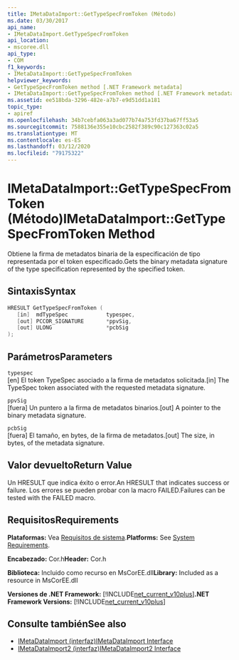 ```yaml
---
title: IMetaDataImport::GetTypeSpecFromToken (Método)
ms.date: 03/30/2017
api_name:
- IMetaDataImport.GetTypeSpecFromToken
api_location:
- mscoree.dll
api_type:
- COM
f1_keywords:
- IMetaDataImport::GetTypeSpecFromToken
helpviewer_keywords:
- GetTypeSpecFromToken method [.NET Framework metadata]
- IMetaDataImport::GetTypeSpecFromToken method [.NET Framework metadata]
ms.assetid: ee518bda-3296-482e-a7b7-e9d51dd1a181
topic_type:
- apiref
ms.openlocfilehash: 34b7cebfa063a3ad077b74a753fd37ba67ff53a5
ms.sourcegitcommit: 7588136e355e10cbc2582f389c90c127363c02a5
ms.translationtype: MT
ms.contentlocale: es-ES
ms.lasthandoff: 03/12/2020
ms.locfileid: "79175322"
---
```

# <a name="imetadataimportgettypespecfromtoken-method"></a><span data-ttu-id="6d580-102">IMetaDataImport::GetTypeSpecFromToken (Método)</span><span class="sxs-lookup"><span data-stu-id="6d580-102">IMetaDataImport::GetTypeSpecFromToken Method</span></span>
<span data-ttu-id="6d580-103">Obtiene la firma de metadatos binaria de la especificación de tipo representada por el token especificado.</span><span class="sxs-lookup"><span data-stu-id="6d580-103">Gets the binary metadata signature of the type specification represented by the specified token.</span></span>  
  
## <a name="syntax"></a><span data-ttu-id="6d580-104">Sintaxis</span><span class="sxs-lookup"><span data-stu-id="6d580-104">Syntax</span></span>  
  
```cpp  
HRESULT GetTypeSpecFromToken (
   [in]  mdTypeSpec            typespec,
   [out] PCCOR_SIGNATURE       *ppvSig,
   [out] ULONG                 *pcbSig  
);  
```  
  
## <a name="parameters"></a><span data-ttu-id="6d580-105">Parámetros</span><span class="sxs-lookup"><span data-stu-id="6d580-105">Parameters</span></span>  
 `typespec`  
 <span data-ttu-id="6d580-106">[en] El token TypeSpec asociado a la firma de metadatos solicitada.</span><span class="sxs-lookup"><span data-stu-id="6d580-106">[in] The TypeSpec token associated with the requested metadata signature.</span></span>  
  
 `ppvSig`  
 <span data-ttu-id="6d580-107">[fuera] Un puntero a la firma de metadatos binarios.</span><span class="sxs-lookup"><span data-stu-id="6d580-107">[out] A pointer to the binary metadata signature.</span></span>  
  
 `pcbSig`  
 <span data-ttu-id="6d580-108">[fuera] El tamaño, en bytes, de la firma de metadatos.</span><span class="sxs-lookup"><span data-stu-id="6d580-108">[out] The size, in bytes, of the metadata signature.</span></span>  
  
## <a name="return-value"></a><span data-ttu-id="6d580-109">Valor devuelto</span><span class="sxs-lookup"><span data-stu-id="6d580-109">Return Value</span></span>  
 <span data-ttu-id="6d580-110">Un HRESULT que indica éxito o error.</span><span class="sxs-lookup"><span data-stu-id="6d580-110">An HRESULT that indicates success or failure.</span></span> <span data-ttu-id="6d580-111">Los errores se pueden probar con la macro FAILED.</span><span class="sxs-lookup"><span data-stu-id="6d580-111">Failures can be tested with the FAILED macro.</span></span>  
  
## <a name="requirements"></a><span data-ttu-id="6d580-112">Requisitos</span><span class="sxs-lookup"><span data-stu-id="6d580-112">Requirements</span></span>  
 <span data-ttu-id="6d580-113">**Plataformas:** Vea [Requisitos de sistema](../../../../docs/framework/get-started/system-requirements.md).</span><span class="sxs-lookup"><span data-stu-id="6d580-113">**Platforms:** See [System Requirements](../../../../docs/framework/get-started/system-requirements.md).</span></span>  
  
 <span data-ttu-id="6d580-114">**Encabezado:** Cor.h</span><span class="sxs-lookup"><span data-stu-id="6d580-114">**Header:** Cor.h</span></span>  
  
 <span data-ttu-id="6d580-115">**Biblioteca:** Incluido como recurso en MsCorEE.dll</span><span class="sxs-lookup"><span data-stu-id="6d580-115">**Library:** Included as a resource in MsCorEE.dll</span></span>  
  
 <span data-ttu-id="6d580-116">**Versiones de .NET Framework:** [!INCLUDE[net_current_v10plus](../../../../includes/net-current-v10plus-md.md)]</span><span class="sxs-lookup"><span data-stu-id="6d580-116">**.NET Framework Versions:** [!INCLUDE[net_current_v10plus](../../../../includes/net-current-v10plus-md.md)]</span></span>  
  
## <a name="see-also"></a><span data-ttu-id="6d580-117">Consulte también</span><span class="sxs-lookup"><span data-stu-id="6d580-117">See also</span></span>

- [<span data-ttu-id="6d580-118">IMetaDataImport (interfaz)</span><span class="sxs-lookup"><span data-stu-id="6d580-118">IMetaDataImport Interface</span></span>](../../../../docs/framework/unmanaged-api/metadata/imetadataimport-interface.md)
- [<span data-ttu-id="6d580-119">IMetaDataImport2 (interfaz)</span><span class="sxs-lookup"><span data-stu-id="6d580-119">IMetaDataImport2 Interface</span></span>](../../../../docs/framework/unmanaged-api/metadata/imetadataimport2-interface.md)

